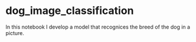 # dog_image_classification
In this notebook I develop a model that recognices the breed of the dog in a picture.

